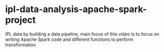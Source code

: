 # ipl-data-analysis-apache-spark-project
IPL data by building a data pipeline, main focus of this video is to focus on writing Apache Spark code and different functions to perform transformation

